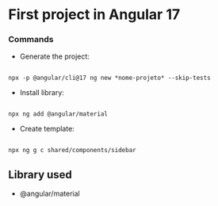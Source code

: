 # First project in Angular 17

### Commands

* Generate the project:
<code>
npx -p @angular/cli@17 ng new *nome-projeto* --skip-tests
</code>

* Install library:
<code>
npx ng add @angular/material
</code>

* Create template:
<code>
npx ng g c shared/components/sidebar
</code>


## Library used

* @angular/material